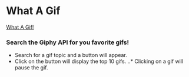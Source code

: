 # What A Gif
[What A Gif!](https://amh5366.github.io/WhatAGif)

### Search the Giphy API for you favorite gifs!

* Search for a gif topic and a button will appear.
* Click on the button will display the top 10 gifs.
..* Clicking on a gif will pause the gif.
